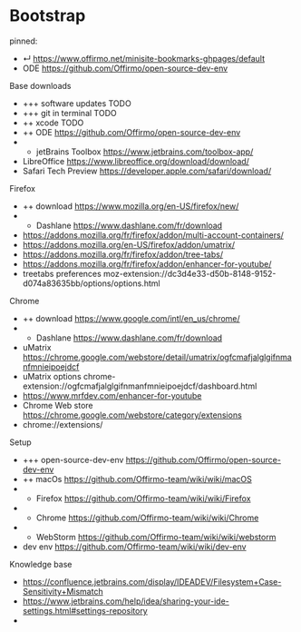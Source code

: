 [comment]: <> (When installing a new computer, this handy page contains all the lings I need)

# Bootstrap

pinned:
- ↵ https://www.offirmo.net/minisite-bookmarks-ghpages/default
- ODE https://github.com/Offirmo/open-source-dev-env

Base downloads
- +++ software updates TODO
- +++ git in terminal TODO
- ++ xcode TODO
- ++ ODE https://github.com/Offirmo/open-source-dev-env
- + jetBrains Toolbox https://www.jetbrains.com/toolbox-app/
- LibreOffice https://www.libreoffice.org/download/download/
- Safari Tech Preview https://developer.apple.com/safari/download/

Firefox
- ++ download https://www.mozilla.org/en-US/firefox/new/
- + Dashlane https://www.dashlane.com/fr/download
- https://addons.mozilla.org/fr/firefox/addon/multi-account-containers/
- https://addons.mozilla.org/en-US/firefox/addon/umatrix/
- https://addons.mozilla.org/fr/firefox/addon/tree-tabs/
- https://addons.mozilla.org/fr/firefox/addon/enhancer-for-youtube/
- treetabs preferences moz-extension://dc3d4e33-d50b-8148-9152-d074a83635bb/options/options.html


Chrome
- ++ download https://www.google.com/intl/en_us/chrome/
- + Dashlane https://www.dashlane.com/fr/download
- uMatrix https://chrome.google.com/webstore/detail/umatrix/ogfcmafjalglgifnmanfmnieipoejdcf
- uMatrix options chrome-extension://ogfcmafjalglgifnmanfmnieipoejdcf/dashboard.html
- https://www.mrfdev.com/enhancer-for-youtube
- Chrome Web store https://chrome.google.com/webstore/category/extensions
- chrome://extensions/


Setup
- +++ open-source-dev-env https://github.com/Offirmo/open-source-dev-env
- ++ macOs https://github.com/Offirmo-team/wiki/wiki/macOS
- + Firefox https://github.com/Offirmo-team/wiki/wiki/Firefox
- + Chrome https://github.com/Offirmo-team/wiki/wiki/Chrome
- + WebStorm https://github.com/Offirmo-team/wiki/wiki/webstorm
- dev env https://github.com/Offirmo-team/wiki/wiki/dev-env


Knowledge base
- https://confluence.jetbrains.com/display/IDEADEV/Filesystem+Case-Sensitivity+Mismatch
- https://www.jetbrains.com/help/idea/sharing-your-ide-settings.html#settings-repository
-
